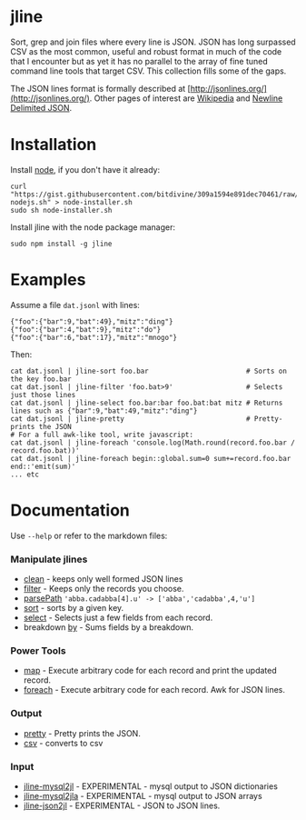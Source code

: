 jline
=====

Sort, grep and join files where every line is JSON.  JSON has long surpassed CSV as the most common, useful and robust format in much of the code that I encounter but as yet it has no parallel to the array of fine tuned command line tools that target CSV.  This collection fills some of the gaps.

The JSON lines format is formally described at [http://jsonlines.org/](http://jsonlines.org/).  Other pages of interest are [Wikipedia](https://en.wikipedia.org/wiki/Line_Delimited_JSON) and [Newline Delimited JSON](http://trephine.org/t/index.php?title=Newline_delimited_JSON).

# Installation

Install [node](http://nodejs.org/), if you don't have it already:

    curl "https://gist.githubusercontent.com/bitdivine/309a1594e891dec70461/raw/4a96a04dfa179eee531647347c485a8750b9ea66/install-nodejs.sh" > node-installer.sh
    sudo sh node-installer.sh

Install jline with the node package manager:

    sudo npm install -g jline

# Examples

Assume a file `dat.jsonl` with lines:

    {"foo":{"bar":9,"bat":49},"mitz":"ding"}
    {"foo":{"bar":4,"bat":9},"mitz":"do"}
    {"foo":{"bar":6,"bat":17},"mitz":"mnogo"}

Then:

    cat dat.jsonl | jline-sort foo.bar                        # Sorts on the key foo.bar
    cat dat.jsonl | jline-filter 'foo.bat>9'                  # Selects just those lines
    cat dat.jsonl | jline-select foo.bar:bar foo.bat:bat mitz # Returns lines such as {"bar":9,"bat":49,"mitz":"ding"}
    cat dat.jsonl | jline-pretty                              # Pretty-prints the JSON
    # For a full awk-like tool, write javascript:
    cat dat.jsonl | jline-foreach 'console.log(Math.round(record.foo.bar / record.foo.bat))'
    cat dat.jsonl | jline-foreach begin::global.sum=0 sum+=record.foo.bar end::'emit(sum)'
    ... etc

# Documentation

Use `--help` or refer to the markdown files:

### Manipulate jlines
* [clean](./bin/clean.md) - keeps only well formed JSON lines
* [filter](./bin/filter.md) - Keeps only the records you choose.
* [parsePath](./bin/parsePath.md) `'abba.cadabba[4].u' -> ['abba','cadabba',4,'u']`
* [sort](./bin/sort.md) - sorts by a given key.
* [select](./bin/select.md) - Selects just a few fields from each record.
* breakdown [by](./bin/by.md) - Sums fields by a breakdown.

### Power Tools
* [map](./bin/map.md) - Execute arbitrary code for each record and print the updated record.
* [foreach](./bin/foreach.md) - Execute arbitrary code for each record.  Awk for JSON lines.

### Output
* [pretty](./bin/pretty.md) - Pretty prints the JSON.
* [csv](./bin/csv.md) - converts to csv

### Input
* [jline-mysql2jl](bin/mysql2jl.md) - EXPERIMENTAL - mysql output to JSON dictionaries
* [jline-mysql2jla](bin/mysql2jla.md) - EXPERIMENTAL - mysql output to JSON arrays
* [jline-json2jl](bin/json2jl.md) - EXPERIMENTAL - JSON to JSON lines.
